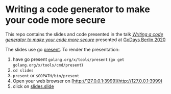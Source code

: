  # Writing a code generator to make your code more secure
 
This repo contains the slides and code presented in the talk _[Writing a code generator to make your code more secure](https://www.godays.io/conferenceday1)_
presented at [GoDays Berlin 2020](https://www.godays.io)

The slides use go [present](https://godoc.org/golang.org/x/tools/present). To render the presentation:
1. have go present `golang.org/x/tools/present` (`go get golang.org/x/tools/cmd/present`)
2. `cd slides`
3. `present` or `$GOPATH/bin/present`
4. Open your web browser on [http://127.0.0.1:3999](http://127.0.0.1:3999)
5. click on [slides.slide](http://127.0.0.1:3999/slides.slide)

